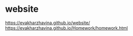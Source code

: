 # website
https://evakharzhavina.github.io/website/
https://evakharzhavina.github.io/Homework/homework.html

